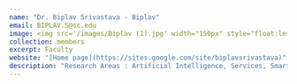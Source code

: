 ```yaml
---
name: "Dr. Biplav Srivastava - Biplav"
email: BIPLAV.S@sc.edu
image: <img src='/images/Biplav (1).jpg' width="150px" style="float:left; margin:0px 10px 0px 0px;">
collection: members
excerpt: Faculty
website: "[Home page](https://sites.google.com/site/biplavsrivastava)"
description: "Research Areas : Artificial Intelligence, Services, Smarter Cities ( Water, Health, Traffic )"  
---
```


